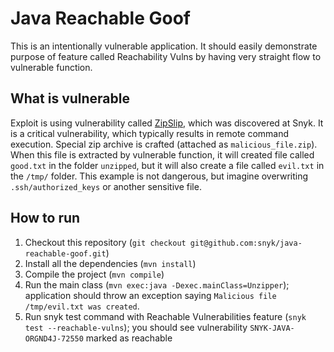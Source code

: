 # Java Reachable Goof

This is an intentionally vulnerable application. It should easily demonstrate purpose of feature called Reachability 
Vulns by having very straight flow to vulnerable function.

## What is vulnerable
Exploit is using vulnerability called [ZipSlip](https://snyk.io/research/zip-slip-vulnerability), which was discovered 
at Snyk. It is a critical vulnerability, which typically results in remote command execution. Special zip archive is 
crafted (attached as `malicious_file.zip`). When this file is extracted by vulnerable function, it will created file 
called `good.txt` in the folder `unzipped`, but it will also create a file called `evil.txt` in the `/tmp/` folder. 
This example is not dangerous, but imagine overwriting `.ssh/authorized_keys` or another sensitive file.

## How to run
1. Checkout this repository (`git checkout git@github.com:snyk/java-reachable-goof.git`)
2. Install all the dependencies (`mvn install`)
3. Compile the project (`mvn compile`)
4. Run the main class (`mvn exec:java -Dexec.mainClass=Unzipper`); application should throw an exception saying `Malicious file /tmp/evil.txt was created`.
5. Run snyk test command with Reachable Vulnerabilities feature (`snyk test --reachable-vulns`); you should see vulnerability `SNYK-JAVA-ORGND4J-72550` marked as reachable